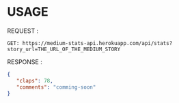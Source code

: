 # USAGE
REQUEST :

```GET: https://medium-stats-api.herokuapp.com/api/stats?story_url=THE_URL_OF_THE_MEDIUM_STORY```

RESPONSE :
``` JSON 
{
   "claps": 78,
   "comments": "comming-soon"
}
```